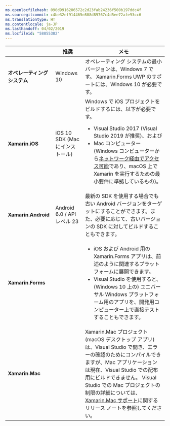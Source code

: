 ```yaml
---
ms.openlocfilehash: 090d9916206572c2d23fab24236f500b197ddc4f
ms.sourcegitcommit: c4be32ef914465e808d89767c4d5ee72afe93cc6
ms.translationtype: HT
ms.contentlocale: ja-JP
ms.lasthandoff: 04/02/2019
ms.locfileid: "58855382"
---
```

||推奨|メモ|
|---|---|---|
|**オペレーティング システム**|Windows 10|オペレーティング システムの最小バージョンは、Windows 7 です。 Xamarin.Forms UWP のサポートには、Windows 10 が必要です。
|**Xamarin.iOS**|iOS 10 SDK (Mac にインストール)|Windows で iOS プロジェクトをビルドするには、以下が必要です。<ul><li>Visual Studio 2017 (Visual Studio 2019 が推奨)、および</li><li>Mac コンピューター (Windows コンピューターから<a href="~/ios/get-started/installation/windows/connecting-to-mac/index.md">ネットワーク経由でアクセス可能</a>であり、macOS 上で Xamarin を実行するための最小要件に準拠しているもの)。</li></ul>|
|**Xamarin.Android**|Android 6.0 / API レベル 23|最新の SDK を使用する場合でも古い Android バージョンをターゲットにすることができます。また、必要に応じて、古いバージョンの SDK に対してビルドすることもできます。|
|**Xamarin.Forms**||<ul><li>iOS および Android 用の Xamarin.Forms アプリは、前述のように関連するプラットフォームに展開できます。</li><li>Visual Studio を使用すると、(Windows 10 上の) ユニバーサル Windows プラットフォーム用のアプリを、開発用コンピューター上で直接テストすることもできます。</li></ul>|
|**Xamarin.Mac**||Xamarin.Mac プロジェクト (macOS デスクトップ アプリ) は、Visual Studio で開き、エラーの確認のためにコンパイルできますが、Mac アプリケーションは現在、Visual Studio での配布用にビルドできません。 Visual Studio での Mac プロジェクトの制限の詳細については、<a href="https://developer.xamarin.com/releases/vs/xamarin.vs_4/xamarin.vs_4.2/#Xamarin.Mac_minimum_support.">Xamarin.Mac サポート</a>に関するリリース ノートを参照してください。|
